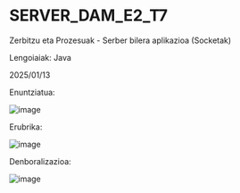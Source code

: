 # SERVER_DAM_E2_T7

Zerbitzu eta Prozesuak - Serber bilera aplikazioa (Socketak)

Lengoiaiak: Java

2025/01/13



Enuntziatua:

![image](https://github.com/user-attachments/assets/4690a29d-2483-48f0-a505-b5fab92f1e20)

Erubrika:

![image](https://github.com/user-attachments/assets/9dc0f7be-b464-4c4f-841d-3bcc6cbc3145)


Denboralizazioa:

![image](https://github.com/user-attachments/assets/5587ac45-5e5d-4b97-a98c-129b8d0bc5ad)

